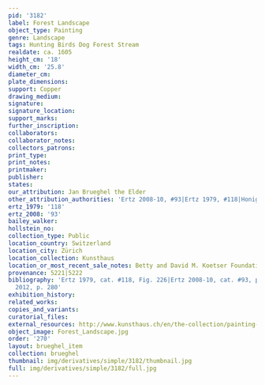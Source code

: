 ```yaml
---
pid: '3182'
label: Forest Landscape
object_type: Painting
genre: Landscape
tags: Hunting Birds Dog Forest Stream
realdate: ca. 1605
height_cm: '18'
width_cm: '25.8'
diameter_cm: 
plate_dimensions: 
support: Copper
drawing_medium: 
signature: 
signature_location: 
support_marks: 
further_inscription: 
collaborators: 
collaborator_notes: 
collectors_patrons: 
print_type: 
print_notes: 
printmaker: 
publisher: 
states: 
our_attribution: Jan Brueghel the Elder
other_attribution_authorities: 'Ertz 2008-10, #93|Ertz 1979, #118|Honig database'
ertz_1979: '118'
ertz_2008: '93'
bailey_walker: 
hollstein_no: 
collection_type: Public
location_country: Switzerland
location_city: Zürich
location_collection: Kunsthaus
location_or_most_recent_sale_notes: Betty and David M. Koetser Foundation
provenance: 5221|5222
bibliography: 'Ertz 1979, cat. #118, Fig. 226|Ertz 2008-10, cat. #93, p. 221|Ruby
  2012, p. 280'
exhibition_history: 
related_works: 
copies_and_variants: 
curatorial_files: 
external_resources: http://www.kunsthaus.ch/en/the-collection/painting-and-sculptures/old-masters/flemish-painting/zoom/?redirect_url=cfeiisqvffu
object_image: Forest_Landscape.jpg
order: '270'
layout: brueghel_item
collection: brueghel
thumbnail: img/derivatives/simple/3182/thumbnail.jpg
full: img/derivatives/simple/3182/full.jpg
---
```

